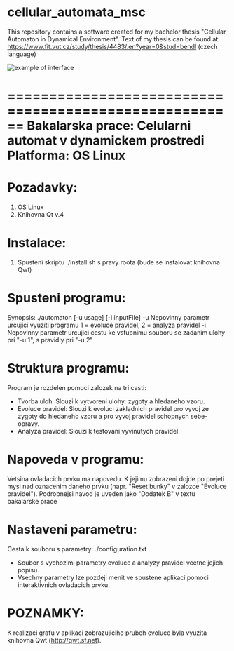 # cellular_automata_msc
This repository contains a software created for my bachelor thesis "Cellular Automaton in Dynamical Environment". Text of my thesis can be found at:
https://www.fit.vut.cz/study/thesis/4483/.en?year=0&stud=bendl (czech language)

![example of interface]([http://url/to/img.png](https://github.com/xbendl/cellular_automata_bsc/blob/main/fig.png))

======================================================
Bakalarska prace: Celularni automat v dynamickem prostredi
Platforma: OS Linux
======================================================

Pozadavky:
==========
1) OS Linux
2) Knihovna Qt v.4

Instalace:
==========
1) Spusteni skriptu ./install.sh s pravy roota (bude se instalovat knihovna Qwt)

Spusteni programu:
==================
Synopsis: ./automaton [-u usage] [-i inputFile]
-u Nepovinny parametr urcujici vyuziti programu
   1 = evoluce pravidel, 2 = analyza pravidel
-i Nepovinny parametr urcujici cestu ke vstupnimu souboru
   se zadanim ulohy pri "-u 1", s pravidly pri "-u 2"

Struktura programu:
===================
Program je rozdelen pomoci zalozek na tri casti:
- Tvorba uloh: Slouzi k vytvoreni ulohy: zygoty a hledaneho vzoru.
- Evoluce pravidel: Slouzi k evoluci zakladnich pravidel pro vyvoj ze zygoty
  do hledaneho vzoru a pro vyvoj pravidel schopnych sebe-opravy.
- Analyza pravidel: Slouzi k testovani vyvinutych pravidel.

Napoveda v programu:
====================
Vetsina ovladacich prvku ma napovedu. K jejimu zobrazeni dojde po prejeti mysi
nad oznacenim daneho prvku (napr. "Reset bunky" v zalozce "Evoluce pravidel").
Podrobnejsi navod je uveden jako "Dodatek B" v textu bakalarske prace

Nastaveni parametru:
====================
Cesta k souboru s parametry: ./configuration.txt
- Soubor s vychozimi parametry evoluce a analyzy pravidel
  vcetne jejich popisu.
- Vsechny parametry lze pozdeji menit ve spustene aplikaci pomoci
  interaktivnich ovladacich prvku.

POZNAMKY:
=========
K realizaci grafu v aplikaci zobrazujiciho prubeh evoluce byla vyuzita
knihovna Qwt (http://qwt.sf.net).


